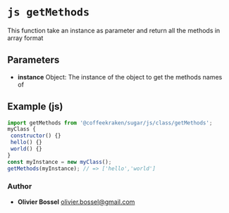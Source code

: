 


<!-- @namespace    sugar.node.class -->

# ```js getMethods ```


This function take an instance as parameter and return all the methods in array format

## Parameters

- **instance**  Object: The instance of the object to get the methods names of



## Example (js)

```js
import getMethods from '@coffeekraken/sugar/js/class/getMethods';
myClass {
 constructor() {}
 hello() {}
 world() {}
}
const myInstance = new myClass();
getMethods(myInstance); // => ['hello','world']
```


### Author
- **Olivier Bossel** <a href="mailto:olivier.bossel@gmail.com">olivier.bossel@gmail.com</a> 



